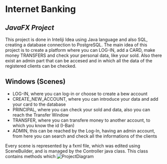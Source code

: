 # Internet Banking
## _JavaFX Project_

This project is done in Inteliji Idea using Java language and also SQL, creating a database connection to PostgreSQL. The main idea of this project is to create a platform where you can LOG-IN, add a CARD, make money TRANSFERS and check your personal data, like your sold. Also there exist an admin part that can be accesed and in which all the data of the registered clients can be checked.

## Windows (Scenes)

- LOG-IN, where you can log-in or choose to create a bew account
- CREATE_NEW_ACCOUNT, where you can introduce your data and add your card to the database
- PRINCIPAL, where you can check your sold and data, also you can reach the Transfer Window
- TRANSFER, where you can transfere money to another account, to which you know the id (I-Ban)
- ADMIN, this can be reached by the Log-In, having an admin account, from here you can search and check all the informations of the clients

Every scene is represented by a fxml file, which was edited using SceneBuilder, and is managed by the Controller java class. This class contains methods which 
![ProjectDiagram](https://github.com/Pop-Flaviu17/My-project/assets/61428341/41f70c02-258c-4833-8f37-a6d5eb972cc5)
